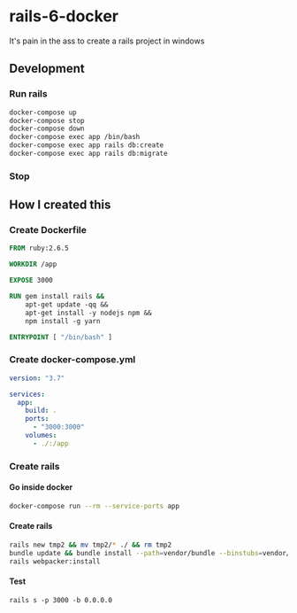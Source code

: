 # rails-6-docker

It's pain in the ass to create a rails project in windows

## Development
### Run rails
```bash
docker-compose up
docker-compose stop
docker-compose down
docker-compose exec app /bin/bash
docker-compose exec app rails db:create
docker-compose exec app rails db:migrate
```

### Stop

## How I created this
### Create Dockerfile
```Dockerfile
FROM ruby:2.6.5

WORKDIR /app

EXPOSE 3000

RUN gem install rails && 
    apt-get update -qq &&
    apt-get install -y nodejs npm &&
    npm install -g yarn

ENTRYPOINT [ "/bin/bash" ]

```

### Create docker-compose.yml
```yaml
version: "3.7"

services:
  app:
    build: .
    ports:
      - "3000:3000"
    volumes:
      - ./:/app
```

### Create rails
#### Go inside docker
```bash
docker-compose run --rm --service-ports app
```

#### Create rails
```bash
rails new tmp2 && mv tmp2/* ./ && rm tmp2
bundle update && bundle install --path=vendor/bundle --binstubs=vendor/bin
rails webpacker:install
```

#### Test
```
rails s -p 3000 -b 0.0.0.0
```
